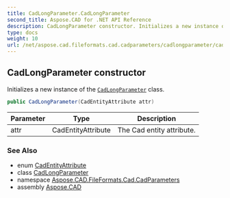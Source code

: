 ```yaml
---
title: CadLongParameter.CadLongParameter
second_title: Aspose.CAD for .NET API Reference
description: CadLongParameter constructor. Initializes a new instance of the CadLongParameter class
type: docs
weight: 10
url: /net/aspose.cad.fileformats.cad.cadparameters/cadlongparameter/cadlongparameter/
---
```

## CadLongParameter constructor

Initializes a new instance of the [`CadLongParameter`](../) class.

```csharp
public CadLongParameter(CadEntityAttribute attr)
```

| Parameter | Type | Description |
| --- | --- | --- |
| attr | CadEntityAttribute | The Cad entity attribute. |

### See Also

* enum [CadEntityAttribute](../../../aspose.cad.fileformats.cad/cadentityattribute/)
* class [CadLongParameter](../)
* namespace [Aspose.CAD.FileFormats.Cad.CadParameters](../../../aspose.cad.fileformats.cad.cadparameters/)
* assembly [Aspose.CAD](../../../)


